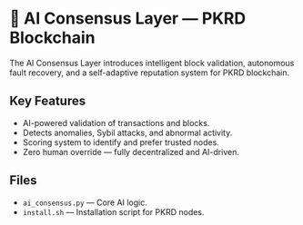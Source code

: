 # 🤖 AI Consensus Layer — PKRD Blockchain

The AI Consensus Layer introduces intelligent block validation, autonomous fault recovery, and a self-adaptive reputation system for PKRD blockchain.

## Key Features
- AI-powered validation of transactions and blocks.
- Detects anomalies, Sybil attacks, and abnormal activity.
- Scoring system to identify and prefer trusted nodes.
- Zero human override — fully decentralized and AI-driven.

## Files
- `ai_consensus.py` — Core AI logic.
- `install.sh` — Installation script for PKRD nodes.
